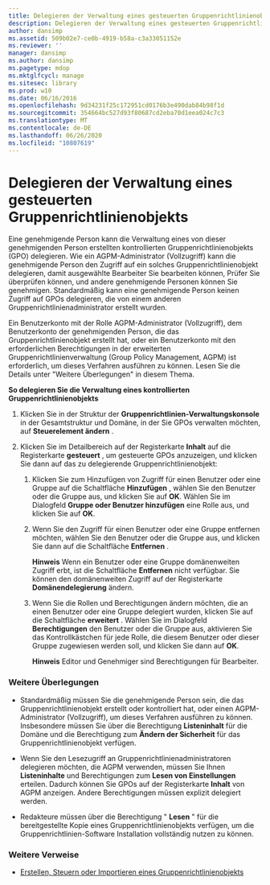 ```yaml
---
title: Delegieren der Verwaltung eines gesteuerten Gruppenrichtlinienobjekts
description: Delegieren der Verwaltung eines gesteuerten Gruppenrichtlinienobjekts
author: dansimp
ms.assetid: 509b02e7-ce0b-4919-b58a-c3a33051152e
ms.reviewer: ''
manager: dansimp
ms.author: dansimp
ms.pagetype: mdop
ms.mktglfcycl: manage
ms.sitesec: library
ms.prod: w10
ms.date: 06/16/2016
ms.openlocfilehash: 9d34231f25c172951cd0176b3e490dab84b98f1d
ms.sourcegitcommit: 354664bc527d93f80687cd2eba70d1eea024c7c3
ms.translationtype: MT
ms.contentlocale: de-DE
ms.lasthandoff: 06/26/2020
ms.locfileid: "10807619"
---
```

# Delegieren der Verwaltung eines gesteuerten Gruppenrichtlinienobjekts


Eine genehmigende Person kann die Verwaltung eines von dieser genehmigenden Person erstellten kontrollierten Gruppenrichtlinienobjekts (GPO) delegieren. Wie ein AGPM-Administrator (Vollzugriff) kann die genehmigende Person den Zugriff auf ein solches Gruppenrichtlinienobjekt delegieren, damit ausgewählte Bearbeiter Sie bearbeiten können, Prüfer Sie überprüfen können, und andere genehmigende Personen können Sie genehmigen. Standardmäßig kann eine genehmigende Person keinen Zugriff auf GPOs delegieren, die von einem anderen Gruppenrichtlinienadministrator erstellt wurden.

Ein Benutzerkonto mit der Rolle AGPM-Administrator (Vollzugriff), dem Benutzerkonto der genehmigenden Person, die das Gruppenrichtlinienobjekt erstellt hat, oder ein Benutzerkonto mit den erforderlichen Berechtigungen in der erweiterten Gruppenrichtlinienverwaltung (Group Policy Management, AGPM) ist erforderlich, um dieses Verfahren ausführen zu können. Lesen Sie die Details unter "Weitere Überlegungen" in diesem Thema.

**So delegieren Sie die Verwaltung eines kontrollierten Gruppenrichtlinienobjekts**

1.  Klicken Sie in der Struktur der **Gruppenrichtlinien-Verwaltungskonsole** in der Gesamtstruktur und Domäne, in der Sie GPOs verwalten möchten, auf **Steuerelement ändern** .

2.  Klicken Sie im Detailbereich auf der Registerkarte **Inhalt** auf die Registerkarte **gesteuert** , um gesteuerte GPOs anzuzeigen, und klicken Sie dann auf das zu delegierende Gruppenrichtlinienobjekt:

    1.  Klicken Sie zum Hinzufügen von Zugriff für einen Benutzer oder eine Gruppe auf die Schaltfläche **Hinzufügen** , wählen Sie den Benutzer oder die Gruppe aus, und klicken Sie auf **OK**. Wählen Sie im Dialogfeld **Gruppe oder Benutzer hinzufügen** eine Rolle aus, und klicken Sie auf **OK**.

    2.  Wenn Sie den Zugriff für einen Benutzer oder eine Gruppe entfernen möchten, wählen Sie den Benutzer oder die Gruppe aus, und klicken Sie dann auf die Schaltfläche **Entfernen** .

        **Hinweis**  Wenn ein Benutzer oder eine Gruppe domänenweiten Zugriff erbt, ist die Schaltfläche **Entfernen** nicht verfügbar. Sie können den domänenweiten Zugriff auf der Registerkarte **Domänendelegierung** ändern.

         

    3.  Wenn Sie die Rollen und Berechtigungen ändern möchten, die an einen Benutzer oder eine Gruppe delegiert wurden, klicken Sie auf die Schaltfläche **erweitert** . Wählen Sie im Dialogfeld **Berechtigungen** den Benutzer oder die Gruppe aus, aktivieren Sie das Kontrollkästchen für jede Rolle, die diesem Benutzer oder dieser Gruppe zugewiesen werden soll, und klicken Sie dann auf **OK**.

        **Hinweis**  Editor und Genehmiger sind Berechtigungen für Bearbeiter.

         

### Weitere Überlegungen

-   Standardmäßig müssen Sie die genehmigende Person sein, die das Gruppenrichtlinienobjekt erstellt oder kontrolliert hat, oder einen AGPM-Administrator (Vollzugriff), um dieses Verfahren ausführen zu können. Insbesondere müssen Sie über die Berechtigung **Listeninhalt** für die Domäne und die Berechtigung zum **Ändern der Sicherheit** für das Gruppenrichtlinienobjekt verfügen.

-   Wenn Sie den Lesezugriff an Gruppenrichtlinienadministratoren delegieren möchten, die AGPM verwenden, müssen Sie Ihnen **Listeninhalte** und Berechtigungen zum **Lesen von Einstellungen** erteilen. Dadurch können Sie GPOs auf der Registerkarte **Inhalt** von AGPM anzeigen. Andere Berechtigungen müssen explizit delegiert werden.

-   Redakteure müssen über die Berechtigung " **Lesen** " für die bereitgestellte Kopie eines Gruppenrichtlinienobjekts verfügen, um die Gruppenrichtlinien-Software Installation vollständig nutzen zu können.

### Weitere Verweise

-   [Erstellen, Steuern oder Importieren eines Gruppenrichtlinienobjekts](creating-controlling-or-importing-a-gpo-editor-agpm30ops.md)

 

 





